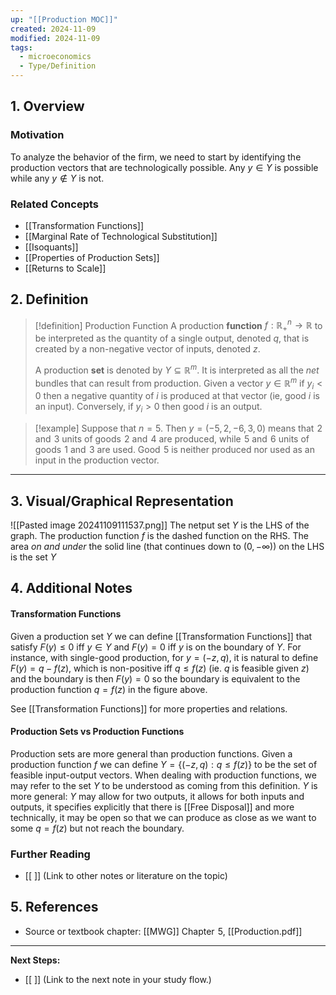 ```yaml
---
up: "[[Production MOC]]"
created: 2024-11-09
modified: 2024-11-09
tags:
  - microeconomics
  - Type/Definition
---
```

## 1. Overview

### Motivation 

To analyze the behavior of the firm, we need to start by identifying the production vectors that are technologically possible. Any $y \in Y$ is possible while any $y \not\in Y$ is not. 

### Related Concepts
- [[Transformation Functions]]
- [[Marginal Rate of Technological Substitution]]
- [[Isoquants]]
- [[Properties of Production Sets]]
- [[Returns to Scale]]


## 2. Definition

>[!definition] Production Function
> A production **function** $f: \mathbb{R}^{n}_{+}\to\mathbb{R}$ to be interpreted as the quantity of a single output, denoted $q$, that is created by a non-negative vector of inputs, denoted $z$. 
> 
> A production **set** is denoted by $Y\subseteq \mathbb{R}^{m}$. It is interpreted as all the _net_ bundles that can result from production. Given a vector $y \in \mathbb{R}^{m}$ if $y_{i}<0$ then a negative quantity of $i$ is produced at that vector (ie, good $i$ is an input). Conversely, if $y_{i}>0$ then good $i$ is an output. 

> [!example] 
> Suppose that $n = 5$. Then $y = (-5, 2, -6, 3, 0)$ means that $\hspace{0pt}2$ and $\hspace{0pt}3$ units of goods $\hspace{0pt}2$ and $\hspace{0pt}4$ are produced, while $\hspace{0pt}5$ and $\hspace{0pt}6$ units of goods $\hspace{0pt}1$ and $\hspace{0pt}3$ are used. Good $\hspace{0pt}5$ is neither produced nor used as an input in the production vector. 



---

## 3. Visual/Graphical Representation

![[Pasted image 20241109111537.png]]
The netput set $Y$ is the LHS of the graph. The production function $f$ is the dashed function on the RHS. The area _on and under_ the solid line (that continues down to $(0, -\infty)$) on the LHS is the set $Y$ 

## 4. Additional Notes
#### Transformation Functions 
Given a production set $Y$ we can define [[Transformation Functions]] that satisfy $F(y)\leq 0$ iff $y \in Y$ and $F(y) = 0$ iff $y$ is on the boundary of $Y$. For instance, with single-good production, for $y = (-z, q)$, it is natural to define $F(y) = q - f(z)$, which is non-positive iff $q\leq f(z)$ (ie. $q$ is feasible given $z$) and the boundary is then $F(y) = 0$ so the boundary is equivalent to the production function $q = f(z)$ in the figure above. 

See [[Transformation Functions]] for more properties and relations. 

#### Production Sets vs Production Functions

Production sets are more general than production functions. Given a production function $f$ we can define $Y = \{ (-z, q): q\leq f(z) \}$ to be the set of feasible input-output vectors. When dealing with production functions, we may refer to the set $Y$ to be understood as coming from this definition. $Y$ is more general: $Y$ may allow for two outputs, it allows for both inputs and outputs, it specifies explicitly that there is [[Free Disposal]] and more technically, it may be open so that we can produce as close as we want to some $q = f(z)$ but not reach the boundary. 
  
### Further Reading
- [[ ]] (Link to other notes or literature on the topic)

## 5. References
- Source or textbook chapter: [[MWG]] Chapter $\hspace{0pt}5$, [[Production.pdf]]

---

**Next Steps:**
- [[ ]] (Link to the next note in your study flow.)

